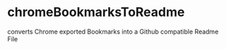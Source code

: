 chromeBookmarksToReadme
=======================

converts Chrome exported Bookmarks into a Github compatible Readme File

